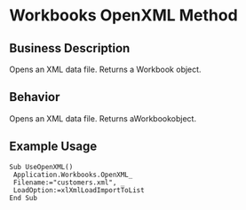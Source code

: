# Workbooks OpenXML Method

## Business Description
Opens an XML data file. Returns a Workbook object.

## Behavior
Opens an XML data file. Returns aWorkbookobject.

## Example Usage
```vba
Sub UseOpenXML() 
 Application.Workbooks.OpenXML_ 
 Filename:="customers.xml", _ 
 LoadOption:=xlXmlLoadImportToList 
End Sub
```